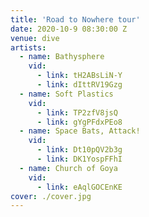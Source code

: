 ```yaml
---
title: 'Road to Nowhere tour'
date: 2020-10-9 08:30:00 Z
venue: dive
artists:
  - name: Bathysphere
    vid:
      - link: tH2ABsLiN-Y
      - link: dIttRV19Gzg
  - name: Soft Plastics
    vid:
      - link: TP2zfV8jsQ
      - link: gYgPFdxPEo8
  - name: Space Bats, Attack!
    vid:
      - link: Dt10pQV2b3g
      - link: DK1YospFFhI
  - name: Church of Goya
    vid:
      - link: eAqlGOCEnKE
cover: ./cover.jpg
---
```

